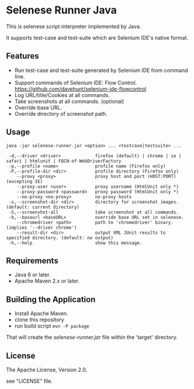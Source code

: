 Selenese Runner Java
====================

This is selenese script interpreter implemented by Java.

It supports test-case and test-suite which are Selenium IDE's native format.

Features
--------

* Run test-case and test-suite generated by Selenium IDE from command line.
* Support commands of Selenium IDE: Flow Control.
  https://github.com/davehunt/selenium-ide-flowcontrol
* Log URL/title/Cookies at all commands.
* Take screenshots at all commands. (optional)
* Override base URL.
* Override directory of screenshot path.

Usage
-----

    java -jar selenese-runner.jar <option> ... <testcase|testsuite> ...
    
     -d,--driver <driver>             firefox (default) | chrome | ie | safari | htmlunit | FQCN-of-WebDriverFactory
     -p,--profile <name>              profile name (Firefox only)
     -P,--profile-dir <dir>           profile directory (Firefox only)
        --proxy <proxy>               proxy host and port (HOST:PORT) (excepting IE)
        --proxy-user <user>           proxy username (HtmlUnit only *)
        --proxy-password <password>   proxy password (HtmlUnit only *)
        --no-proxy <no-proxy>         no-proxy hosts
     -s,--screenshot-dir <dir>        directory for screenshot images. (default: current directory)
     -S,--screenshot-all              take screenshot at all commands.
     -b,--baseurl <baseURL>           override base URL set in selenese.
        --chromedriver <path>         path to 'chromedriver' binary. (implies '--driver chrome')
        --result-dir <dir>            output XML JUnit results to specified directory. (default: no output)
     -h,--help                        show this message.

Requirements
------------

* Java 6 or later.
* Apache Maven 2.x or later.

Building the Application
------------------------

* Install Apache Maven.
* clone this repository
* run build script
	`mvn -P package`

That will create the *selenese-runner.jar* file within the 'target' directory.

License
-------

The Apache License, Version 2.0.

see "LICENSE" file.
